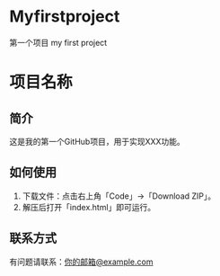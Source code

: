 # Myfirstproject
第一个项目 my first project
# 项目名称
## 简介
这是我的第一个GitHub项目，用于实现XXX功能。

## 如何使用
1. 下载文件：点击右上角「Code」→「Download ZIP」。
2. 解压后打开「index.html」即可运行。

## 联系方式
有问题请联系：你的邮箱@example.com
